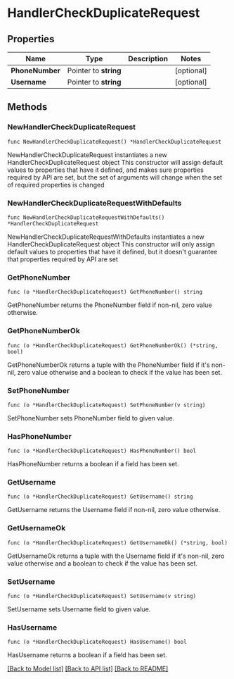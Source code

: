 # HandlerCheckDuplicateRequest

## Properties

Name | Type | Description | Notes
------------ | ------------- | ------------- | -------------
**PhoneNumber** | Pointer to **string** |  | [optional] 
**Username** | Pointer to **string** |  | [optional] 

## Methods

### NewHandlerCheckDuplicateRequest

`func NewHandlerCheckDuplicateRequest() *HandlerCheckDuplicateRequest`

NewHandlerCheckDuplicateRequest instantiates a new HandlerCheckDuplicateRequest object
This constructor will assign default values to properties that have it defined,
and makes sure properties required by API are set, but the set of arguments
will change when the set of required properties is changed

### NewHandlerCheckDuplicateRequestWithDefaults

`func NewHandlerCheckDuplicateRequestWithDefaults() *HandlerCheckDuplicateRequest`

NewHandlerCheckDuplicateRequestWithDefaults instantiates a new HandlerCheckDuplicateRequest object
This constructor will only assign default values to properties that have it defined,
but it doesn't guarantee that properties required by API are set

### GetPhoneNumber

`func (o *HandlerCheckDuplicateRequest) GetPhoneNumber() string`

GetPhoneNumber returns the PhoneNumber field if non-nil, zero value otherwise.

### GetPhoneNumberOk

`func (o *HandlerCheckDuplicateRequest) GetPhoneNumberOk() (*string, bool)`

GetPhoneNumberOk returns a tuple with the PhoneNumber field if it's non-nil, zero value otherwise
and a boolean to check if the value has been set.

### SetPhoneNumber

`func (o *HandlerCheckDuplicateRequest) SetPhoneNumber(v string)`

SetPhoneNumber sets PhoneNumber field to given value.

### HasPhoneNumber

`func (o *HandlerCheckDuplicateRequest) HasPhoneNumber() bool`

HasPhoneNumber returns a boolean if a field has been set.

### GetUsername

`func (o *HandlerCheckDuplicateRequest) GetUsername() string`

GetUsername returns the Username field if non-nil, zero value otherwise.

### GetUsernameOk

`func (o *HandlerCheckDuplicateRequest) GetUsernameOk() (*string, bool)`

GetUsernameOk returns a tuple with the Username field if it's non-nil, zero value otherwise
and a boolean to check if the value has been set.

### SetUsername

`func (o *HandlerCheckDuplicateRequest) SetUsername(v string)`

SetUsername sets Username field to given value.

### HasUsername

`func (o *HandlerCheckDuplicateRequest) HasUsername() bool`

HasUsername returns a boolean if a field has been set.


[[Back to Model list]](../README.md#documentation-for-models) [[Back to API list]](../README.md#documentation-for-api-endpoints) [[Back to README]](../README.md)


